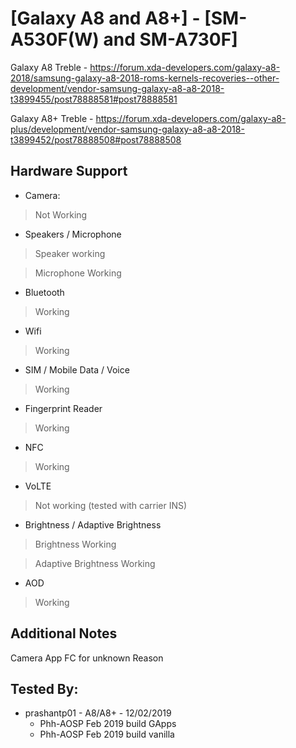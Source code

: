 # [Galaxy A8 and A8+] - [SM-A530F(W) and SM-A730F]
Galaxy A8 Treble - https://forum.xda-developers.com/galaxy-a8-2018/samsung-galaxy-a8-2018-roms-kernels-recoveries--other-development/vendor-samsung-galaxy-a8-a8-2018-t3899455/post78888581#post78888581

Galaxy A8+ Treble - https://forum.xda-developers.com/galaxy-a8-plus/development/vendor-samsung-galaxy-a8-a8-2018-t3899452/post78888508#post78888508

## Hardware Support

* Camera:
> Not Working

* Speakers / Microphone
> Speaker working

> Microphone Working

* Bluetooth
> Working

* Wifi
> Working

* SIM / Mobile Data / Voice
> Working

* Fingerprint Reader
> Working

* NFC
> Working

* VoLTE 
> Not working (tested with carrier INS)

* Brightness / Adaptive Brightness
> Brightness Working

> Adaptive Brightness Working

* AOD
> Working

## Additional Notes
Camera App FC for unknown Reason

## Tested By:
* prashantp01 - A8/A8+ - 12/02/2019
  - Phh-AOSP Feb 2019 build GApps
  - Phh-AOSP Feb 2019 build vanilla
